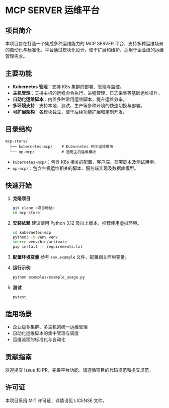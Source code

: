 # MCP SERVER 运维平台

## 项目简介

本项目旨在打造一个集成多种运维能力的 MCP SERVER 平台，支持多种运维场景的自动化与标准化。平台通过模块化设计，便于扩展和维护，适用于企业级的运维管理需求。

## 主要功能

- **Kubernetes 管理**：支持 K8s 集群的部署、管理与监控。
- **主机管理**：支持主机的远程命令执行、进程管理、日志采集等基础运维操作。
- **自动化运维脚本**：内置多种常用运维脚本，提升运维效率。
- **多环境支持**：支持本地、测试、生产等多种环境的快速切换与部署。
- **可扩展架构**：各模块独立，便于后续功能扩展和定制开发。

## 目录结构

```
mcp-store/
  ├── kubernetes-mcp/    # Kubernetes 相关运维模块
  └── op-mcp/            # 通用主机运维模块
```

- `kubernetes-mcp/`：包含 K8s 相关的配置、客户端、部署脚本及测试用例。
- `op-mcp/`：包含主机运维相关的脚本、服务端实现及数据库模型。

## 快速开始

1. **克隆项目**
   ```bash
   git clone <项目地址>
   cd mcp-store
   ```

2. **安装依赖**
   建议使用 Python 3.12 及以上版本，推荐使用虚拟环境。
   ```bash
   cd kubernetes-mcp
   python3 -m venv venv
   source venv/bin/activate
   pip install -r requirements.txt
   ```

3. **配置环境变量**
   参考 `env.example` 文件，配置相关环境变量。

4. **运行示例**
   ```bash
   python examples/example_usage.py
   ```

5. **测试**
   ```bash
   pytest
   ```

## 适用场景

- 企业级多集群、多主机的统一运维管理
- 自动化运维脚本的集中管理与调度
- 运维流程的标准化与自动化

## 贡献指南

欢迎提交 Issue 和 PR，完善平台功能。请遵循项目的代码规范和提交规范。

## 许可证

本项目采用 MIT 许可证，详情请见 LICENSE 文件。 